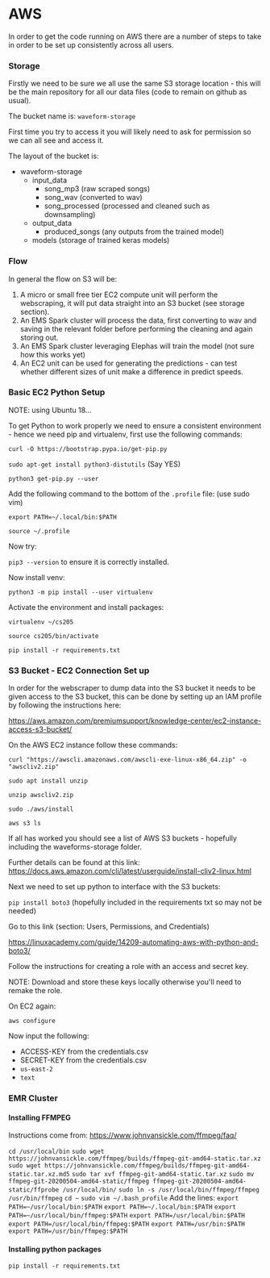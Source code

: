 # AWS 

In order to get the code running on AWS there are a number of steps to take in order to be set up consistently across all users.


### Storage

Firstly we need to be sure we all use the same S3 storage location - this will be the main repository for all our data files (code to remain on github as usual).

The bucket name is:
`waveform-storage`

First time you try to access it you will likely need to ask for permission so we can all see and access it.

The layout of the bucket is:

* waveform-storage
    * input_data
        * song_mp3 (raw scraped songs)
        * song_wav (converted to wav)
        * song_processed (processed and cleaned such as downsampling)
    * output_data
        * produced_songs (any outputs from the trained model)
    * models (storage of trained keras models)


### Flow

In general the flow on S3 will be:
1. A micro or small free tier EC2 compute unit will perform the webscraping, it will put data straight into an S3 bucket (see storage section).
2. An EMS Spark cluster will process the data, first converting to wav and saving in the relevant folder before performing the cleaning and again storing out.
3. An EMS Spark cluster leveraging Elephas will train the model (not sure how this works yet)
4. An EC2 unit can be used for generating the predictions - can test whether different sizes of unit make a difference in predict speeds.

### Basic EC2 Python Setup

NOTE: using Ubuntu 18... 

To get Python to work properly we need to ensure a consistent environment - hence we need pip and virtualenv, first use the following commands:

`curl -O https://bootstrap.pypa.io/get-pip.py`

`sudo apt-get install python3-distutils` (Say YES)

`python3 get-pip.py --user`

Add the following command to the bottom of the `.profile` file: (use sudo vim)

`export PATH=~/.local/bin:$PATH`

`source ~/.profile`

Now try: 

`pip3 --version` to ensure it is correctly installed.

Now install venv:

`python3 -m pip install --user virtualenv`

Activate the environment and install packages:

`virtualenv ~/cs205`

`source cs205/bin/activate`

`pip install -r requirements.txt`


### S3 Bucket - EC2 Connection Set up

In order for the webscraper to dump data into the S3 bucket it needs to be given access to the S3 bucket, this can be done by setting up an IAM profile by following the instructions here:

https://aws.amazon.com/premiumsupport/knowledge-center/ec2-instance-access-s3-bucket/

On the AWS EC2 instance follow these commands:

`curl "https://awscli.amazonaws.com/awscli-exe-linux-x86_64.zip" -o "awscliv2.zip"`

`sudo apt install unzip`

`unzip awscliv2.zip`

`sudo ./aws/install`

`aws s3 ls`

If all has worked you should see a list of AWS S3 buckets - hopefully including the waveforms-storage folder.

Further details can be found at this link:
https://docs.aws.amazon.com/cli/latest/userguide/install-cliv2-linux.html


Next we need to set up python to interface with the S3 buckets:

`pip install boto3` (hopefully included in the requirements txt so may not be needed)


Go to this link (section: Users, Permissions, and Credentials)

https://linuxacademy.com/guide/14209-automating-aws-with-python-and-boto3/

Follow the instructions for creating a role with an access and secret key.

NOTE: Download and store these keys locally otherwise you'll need to remake the role.

On EC2 again:

`aws configure`

Now input the following:
* ACCESS-KEY from the credentials.csv
* SECRET-KEY from the credentials.csv
* `us-east-2`
* `text`


### EMR Cluster

#### Installing FFMPEG

Instructions come from: https://www.johnvansickle.com/ffmpeg/faq/

`cd /usr/local/bin`
`sudo wget https://johnvansickle.com/ffmpeg/builds/ffmpeg-git-amd64-static.tar.xz`
`sudo wget https://johnvansickle.com/ffmpeg/builds/ffmpeg-git-amd64-static.tar.xz.md5`
`sudo tar xvf ffmpeg-git-amd64-static.tar.xz`
`sudo mv ffmpeg-git-20200504-amd64-static/ffmpeg ffmpeg-git-20200504-amd64-static/ffprobe /usr/local/bin/`
`sudo ln -s /usr/local/bin/ffmpeg/ffmpeg /usr/bin/ffmpeg`
`cd ~`
`sudo vim ~/.bash_profile` 
    Add the lines:
    `export PATH=~/usr/local/bin:$PATH`
    `export PATH=~/.local/bin:$PATH`
    `export PATH=~/usr/local/bin/ffmpeg:$PATH`
    `export PATH=/usr/local/bin:$PATH`
    `export PATH=/usr/local/bin/ffmpeg:$PATH`
    `export PATH=/usr/bin:$PATH`
    `export PATH=/usr/bin/ffmpeg:$PATH`

#### Installing python packages

`pip install -r requirements.txt`